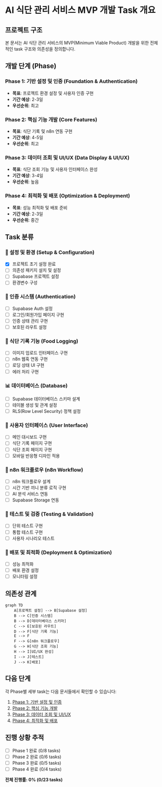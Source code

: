# AI 식단 관리 서비스 MVP 개발 Task 개요

## 프로젝트 구조

본 문서는 AI 식단 관리 서비스의 MVP(Minimum Viable Product) 개발을 위한 전체적인 task 구조와 의존성을 정의합니다.

## 개발 단계 (Phase)

### Phase 1: 기반 설정 및 인증 (Foundation & Authentication)
- **목표**: 프로젝트 환경 설정 및 사용자 인증 구현
- **기간 예상**: 2-3일
- **우선순위**: 최고

### Phase 2: 핵심 기능 개발 (Core Features)
- **목표**: 식단 기록 및 n8n 연동 구현
- **기간 예상**: 4-5일
- **우선순위**: 최고

### Phase 3: 데이터 조회 및 UI/UX (Data Display & UI/UX)
- **목표**: 식단 조회 기능 및 사용자 인터페이스 완성
- **기간 예상**: 3-4일
- **우선순위**: 높음

### Phase 4: 최적화 및 배포 (Optimization & Deployment)
- **목표**: 성능 최적화 및 배포 준비
- **기간 예상**: 2-3일
- **우선순위**: 중간

## Task 분류

### 🔧 설정 및 환경 (Setup & Configuration)
- [x] 프로젝트 초기 설정 완료
- [ ] 의존성 패키지 설치 및 설정
- [ ] Supabase 프로젝트 설정
- [ ] 환경변수 구성

### 🔐 인증 시스템 (Authentication)
- [ ] Supabase Auth 설정
- [ ] 로그인/회원가입 페이지 구현
- [ ] 인증 상태 관리 구현
- [ ] 보호된 라우트 설정

### 📸 식단 기록 기능 (Food Logging)
- [ ] 이미지 업로드 인터페이스 구현
- [ ] n8n 웹훅 연동 구현
- [ ] 로딩 상태 UI 구현
- [ ] 에러 처리 구현

### 📊 데이터베이스 (Database)
- [ ] Supabase 데이터베이스 스키마 설계
- [ ] 테이블 생성 및 관계 설정
- [ ] RLS(Row Level Security) 정책 설정

### 📱 사용자 인터페이스 (User Interface)
- [ ] 메인 대시보드 구현
- [ ] 식단 기록 페이지 구현
- [ ] 식단 조회 페이지 구현
- [ ] 모바일 반응형 디자인 적용

### 🔄 n8n 워크플로우 (n8n Workflow)
- [ ] n8n 워크플로우 설계
- [ ] 시간 기반 끼니 분류 로직 구현
- [ ] AI 분석 서비스 연동
- [ ] Supabase Storage 연동

### 🧪 테스트 및 검증 (Testing & Validation)
- [ ] 단위 테스트 구현
- [ ] 통합 테스트 구현
- [ ] 사용자 시나리오 테스트

### 🚀 배포 및 최적화 (Deployment & Optimization)
- [ ] 성능 최적화
- [ ] 배포 환경 설정
- [ ] 모니터링 설정

## 의존성 관계

```mermaid
graph TD
    A[프로젝트 설정] --> B[Supabase 설정]
    B --> C[인증 시스템]
    B --> D[데이터베이스 스키마]
    C --> E[보호된 라우트]
    D --> F[식단 기록 기능]
    E --> F
    F --> G[n8n 워크플로우]
    G --> H[식단 조회 기능]
    H --> I[UI/UX 완성]
    I --> J[테스트]
    J --> K[배포]
```

## 다음 단계

각 Phase별 세부 task는 다음 문서들에서 확인할 수 있습니다:

1. [Phase 1: 기반 설정 및 인증](./phase-1-foundation.md)
2. [Phase 2: 핵심 기능 개발](./phase-2-core-features.md)
3. [Phase 3: 데이터 조회 및 UI/UX](./phase-3-ui-data.md)
4. [Phase 4: 최적화 및 배포](./phase-4-deployment.md)

## 진행 상황 추적

- [ ] Phase 1 완료 (0/8 tasks)
- [ ] Phase 2 완료 (0/6 tasks)
- [ ] Phase 3 완료 (0/5 tasks)
- [ ] Phase 4 완료 (0/4 tasks)

**전체 진행률: 0% (0/23 tasks)**
